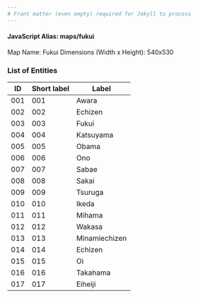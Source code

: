 ```yaml
---
# Front matter (even empty) required for Jekyll to process
---
```


#### JavaScript Alias: maps/fukui

Map Name: Fukui
Dimensions (Width x Height): 540x530





### List of Entities

ID | Short label | Label
---|---|---|
001|001|Awara
002|002|Echizen
003|003|Fukui
004|004|Katsuyama
005|005|Obama
006|006|Ono
007|007|Sabae
008|008|Sakai
009|009|Tsuruga
010|010|Ikeda
011|011|Mihama
012|012|Wakasa
013|013|Minamiechizen
014|014|Echizen
015|015|Oi
016|016|Takahama
017|017|Eiheiji

